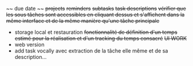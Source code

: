 ~~ due date ~~
~~projects~~
~~reminders~~
~~subtasks~~
~~task descriptions~~
~~vérifier que les sous tâches sont accessibles en cliquant dessus et s'affichent dans la même interface et de la même manière qu'une tâche principale~~
- storage local et restauration
~~fonctionnalité de définition d'un temps estimé pour la réalisation et d'un tracking du temps consacré~~
~~UI WORK~~
- web version
- add task vocally avec extraction de la tâche elle même et de sa description... 